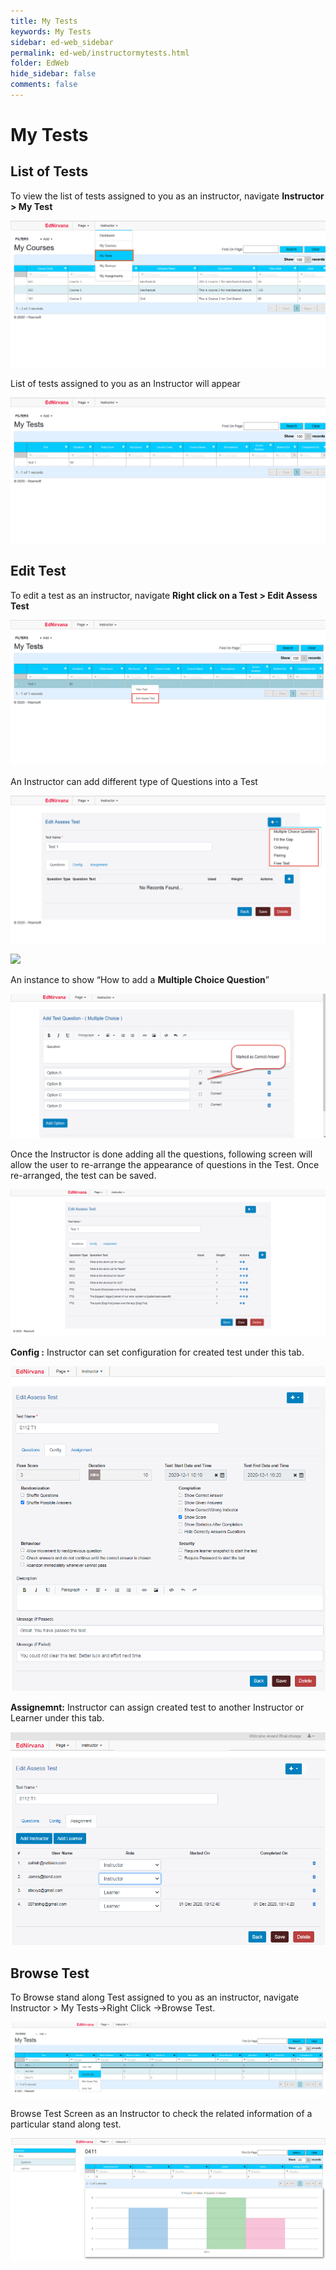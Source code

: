 ```yaml
---
title: My Tests
keywords: My Tests
sidebar: ed-web_sidebar
permalink: ed-web/instructormytests.html
folder: EdWeb
hide_sidebar: false
comments: false
---
```



# My Tests

##  List of Tests

To view the list of tests assigned to you as an instructor, navigate **Instructor > My Test**

![](/images/learnermytestmenu.png)

List of tests assigned to you as an Instructor will appear

![](/images/learnermytestlist.png)

## Edit Test

To edit a test as an instructor, navigate **Right click on a Test > Edit Assess Test**

![](/images/learneredittestpath.png)

An Instructor can add different type of Questions into a Test

![](/images/learneredittest.png)

![](/images/learneredittestmobile.jpg)

An instance to show “How to add a **Multiple Choice Question**”

![](/images/learnertestMCQ.png)

Once the Instructor is done adding all the questions, following screen will allow the user to re-arrange the appearance of questions in the Test. Once re-arranged, the test can be saved.

![](/images/learnertestMcqAftersave.png)

**Config :** Instructor can set configuration for created test under this tab.

![](/images/learnertestconfig.png)

**Assignemnt:** Instructor can assign created test to another Instructor or Learner under this tab.

![](/images/learnertestassignent.png)

## Browse Test

To Browse stand along Test assigned to you as an instructor, navigate Instructor > My Tests->Right Click ->Browse Test.

![](/images/learnertestbrowseoption.png)

Browse Test Screen as an Instructor to check the related information of a particular stand along test.

![](/images/learnertestbrowse.png)





